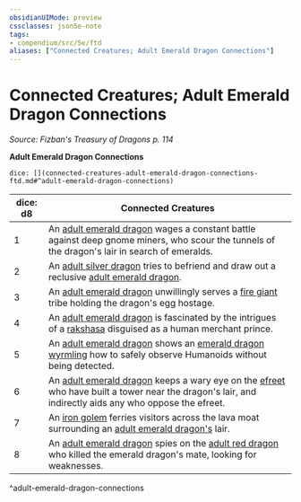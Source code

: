 ```yaml
---
obsidianUIMode: preview
cssclasses: json5e-note
tags:
- compendium/src/5e/ftd
aliases: ["Connected Creatures; Adult Emerald Dragon Connections"]
---
```

# Connected Creatures; Adult Emerald Dragon Connections
*Source: Fizban's Treasury of Dragons p. 114* 

**Adult Emerald Dragon Connections**

`dice: [](connected-creatures-adult-emerald-dragon-connections-ftd.md#^adult-emerald-dragon-connections)`

| dice: d8 | Connected Creatures |
|----------|---------------------|
| 1 | An [adult emerald dragon](2-Mechanics/CLI/bestiary/dragon/adult-emerald-dragon-ftd.md) wages a constant battle against deep gnome miners, who scour the tunnels of the dragon's lair in search of emeralds. |
| 2 | An [adult silver dragon](2-Mechanics/CLI/bestiary/dragon/adult-silver-dragon.md) tries to befriend and draw out a reclusive [adult emerald dragon](2-Mechanics/CLI/bestiary/dragon/adult-emerald-dragon-ftd.md). |
| 3 | An [adult emerald dragon](2-Mechanics/CLI/bestiary/dragon/adult-emerald-dragon-ftd.md) unwillingly serves a [fire giant](2-Mechanics/CLI/bestiary/giant/fire-giant.md) tribe holding the dragon's egg hostage. |
| 4 | An [adult emerald dragon](2-Mechanics/CLI/bestiary/dragon/adult-emerald-dragon-ftd.md) is fascinated by the intrigues of a [rakshasa](2-Mechanics/CLI/bestiary/fiend/rakshasa.md) disguised as a human merchant prince. |
| 5 | An [adult emerald dragon](2-Mechanics/CLI/bestiary/dragon/adult-emerald-dragon-ftd.md) shows an [emerald dragon wyrmling](2-Mechanics/CLI/bestiary/dragon/emerald-dragon-wyrmling-ftd.md) how to safely observe Humanoids without being detected. |
| 6 | An [adult emerald dragon](2-Mechanics/CLI/bestiary/dragon/adult-emerald-dragon-ftd.md) keeps a wary eye on the [efreet](2-Mechanics/CLI/bestiary/elemental/efreeti.md) who have built a tower near the dragon's lair, and indirectly aids any who oppose the efreet. |
| 7 | An [iron golem](2-Mechanics/CLI/bestiary/construct/iron-golem.md) ferries visitors across the lava moat surrounding an [adult emerald dragon's](2-Mechanics/CLI/bestiary/dragon/adult-emerald-dragon-ftd.md) lair. |
| 8 | An [adult emerald dragon](2-Mechanics/CLI/bestiary/dragon/adult-emerald-dragon-ftd.md) spies on the [adult red dragon](2-Mechanics/CLI/bestiary/dragon/adult-red-dragon.md) who killed the emerald dragon's mate, looking for weaknesses. |
^adult-emerald-dragon-connections